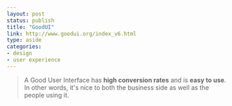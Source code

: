 ```yaml
---
layout: post
status: publish
title: "GoodUI"
link: http://www.goodui.org/index_v6.html
type: aside
categories:
- design
- user experience
--- 
```

> A Good User Interface has **high conversion rates** and is **easy to use**. In other words, it's nice to both the business side as well as the people using it.